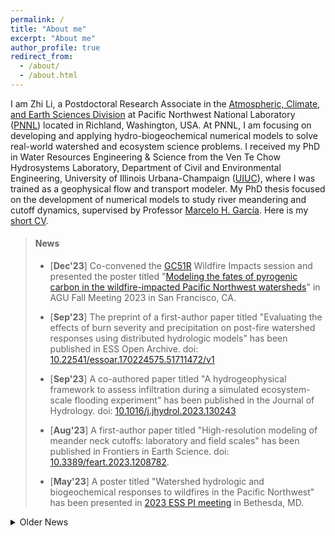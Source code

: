 ```yaml
---
permalink: /
title: "About me"
excerpt: "About me"
author_profile: true
redirect_from: 
  - /about/
  - /about.html
---
```


I am Zhi Li, a Postdoctoral Research Associate in the [Atmospheric, Climate, and Earth Sciences Division](https://www.pnnl.gov/atmospheric-climate-and-earth-sciences-division) at Pacific Northwest National Laboratory ([PNNL](https://www.pnnl.gov/)) located in Richland, Washington, USA. At PNNL, I am focusing on developing and applying hydro-biogeochemical numerical models to solve real-world watershed and ecosystem science problems. I received my PhD in Water Resources Engineering & Science from the Ven Te Chow Hydrosystems Laboratory, Department of Civil and Environmental Engineering, University of Illinois Urbana-Champaign ([UIUC](https://illinois.edu/)), where I was trained as a geophysical flow and transport modeler. My PhD thesis focused on the development of numerical models to study river meandering and cutoff dynamics, supervised by Professor [Marcelo H. García](https://cee.illinois.edu/directory/profile/mhgarcia). Here is my [short CV](https://zhilihydro.github.io/cv/).

> #### News
>  - [**Dec'23**] Co-convened the [GC51R](https://agu.confex.com/agu/fm23/meetingapp.cgi/Session/189180) Wildfire Impacts session and presented the poster titled "[Modeling the fates of pyrogenic carbon in the wildfire-impacted Pacific Northwest watersheds](https://agu.confex.com/agu/fm23/meetingapp.cgi/Paper/1355112)" in AGU Fall Meeting 2023 in San Francisco, CA. 
>
>  - [**Sep'23**] The preprint of a first-author paper titled "Evaluating the effects of burn severity and precipitation on post-fire watershed responses using distributed hydrologic models" has been published in ESS Open Archive. doi: [10.22541/essoar.170224575.51711472/v1](https://doi.org/10.22541/essoar.170224575.51711472/v1)
>
>  - [**Sep'23**] A co-authored paper titled "A hydrogeophysical framework to assess infiltration during a simulated ecosystem-scale flooding experiment" has been published in the Journal of Hydrology. doi: [10.1016/j.jhydrol.2023.130243](https://doi.org/10.1016/j.jhydrol.2023.130243)
>
>  - [**Aug'23**] A first-author paper titled "High-resolution modeling of meander neck cutoffs: laboratory and field scales" has been published in Frontiers in Earth Science. doi: [10.3389/feart.2023.1208782](https://doi.org/10.3389/feart.2023.1208782). 
>
>  - [**May'23**] A poster titled "Watershed hydrologic and biogeochemical responses to wildfires in the Pacific Northwest" has been presented in [2023 ESS PI meeting](https://web.cvent.com/event/530c166c-8680-4f65-a27a-574ac7dda464/summary) in Bethesda, MD. 


<details>
  <summary>Older News</summary>

>
>  - [**Dec'22**] A poster titled "[Evaluating the transport of wildfire-induced pyrogenic nutrients in a grassland-shrub dominant watershed using a high-res numerical model](https://agu2022fallmeeting-agu.ipostersessions.com/default.aspx?s=C6-1A-8C-D3-AE-E7-AD-78-99-C5-14-DE-F6-DE-79-EA&guestview=true)" has been presented in AGU Fall Meeting 2022. 
>
>  - [**Dec'22**] A poster titled "[Obtaining synthetic riverbed topography of meandering rivers from satellite imagery: a case study of the Tallahatchie River, Mississippi](https://agu2022fallmeeting-agu.ipostersessions.com/default.aspx?s=DA-F3-5B-B2-84-CD-BD-37-6B-14-B0-CA-95-4E-E7-2A&guestview=true)" has been presented in AGU Fall Meeting 2022. 
>
>  - [**Mar'22**] I start working as a Postdoctoral Research Associate at Pacific Northwest National Laboratory ([PNNL](https://www.pnnl.gov/)).
>
>  - [**Feb 22**] I successfully defended my [doctoral thesis](https://hdl.handle.net/2142/115668).
>
>  - [**Fall'21**] Paper accepted! Our paper titled "Impact of Lake Michigan Water Level Rise on Complex Bidirectional Flow in the Chicago Area Waterway System (CAWS)" has been accpeted for publication in the Journal of Great Lakes Research. doi: [10.1016/j.jglr.2021.10.008](https://doi.org/10.1016/j.jglr.2021.10.008)
>
>  - [**Fall'21**] A co-authored abstract titled "[An integrated river planform and sandbar detection tool based on Google Earth Engine and its application in the Yazoo-Mississippi Delta with high-resolution satellite images](https://agu.confex.com/agu/fm21/meetingapp.cgi/Paper/925956)" has been accepted by AGU Fall Meeting 2021. Paper Number: H15M-1191.
>
>  - [**Spring'21**] Obtained the Graduate College Mentoring Certificate, "In recognition of completion of the Illinois Graduate Mentoring Program".
>
>  - [**Spring'21**] The pyRiverBed paper has been accepted for publication in Computers & Geosciences. doi: [10.1016/j.cageo.2021.104755](https://doi.org/10.1016/j.cageo.2021.104755)

</details>
